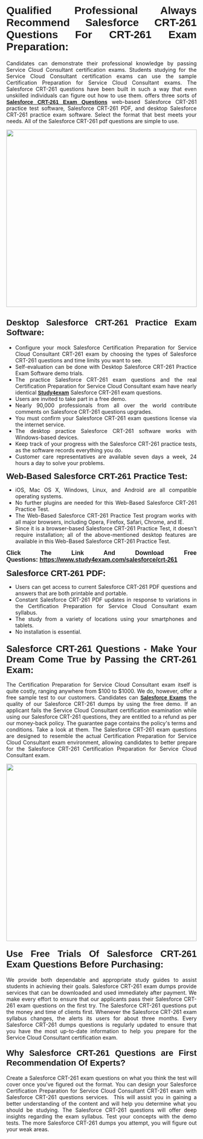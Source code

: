 <h1 style="text-align: justify;"><span style="font-family:Verdana,Geneva,sans-serif;"><strong>Qualified Professional Always Recommend Salesforce CRT-261 Questions For CRT-261 Exam Preparation:</strong></span></h1>

<p style="text-align: justify;">Candidates can demonstrate their professional knowledge by passing Service Cloud Consultant certification exams. Students studying for the Service Cloud Consultant certification exams can use the sample Certification Preparation for Service Cloud Consultant exams. The Salesforce CRT-261 questions have been built in such a way that even unskilled individuals can figure out how to use them. offers three sorts of <a href="https://www.study4exam.com/salesforce/crt-261" target="_blank"><span style="font-family:Verdana,Geneva,sans-serif;"><strong>Salesforce CRT-261 Exam Questions</strong></span></a> web-based Salesforce CRT-261 practice test software, Salesforce CRT-261 PDF, and desktop Salesforce CRT-261 practice exam software. Select the format that best meets your needs. All of the Salesforce CRT-261 pdf questions are simple to use.</p>

<p style="text-align: justify;"><a href="https://www.study4exam.com/salesforce/crt-261"><img alt="" src="https://www.thequestionanswers.com/wp-content/uploads/2022/02/imgpsh_fullsize_anim-1.webp" style="width: 100%; height: 470px;" /></a></p>

<h2 style="text-align: justify;"><span style="font-family:Verdana,Geneva,sans-serif;"><strong><span style="font-size:22px;">Desktop Salesforce CRT-261 Practice Exam Software:</span></strong></span></h2>

<ul>
	<li style="text-align: justify;">Configure your mock Salesforce Certification Preparation for Service Cloud Consultant CRT-261 exam by choosing the types of Salesforce CRT-261 questions and time limits you want to see.</li>
	<li style="text-align: justify;">Self-evaluation can be done with Desktop Salesforce CRT-261 Practice Exam Software demo trials.</li>
	<li style="text-align: justify;">The practice Salesforce CRT-261 exam questions and the real Certification Preparation for Service Cloud Consultant exam have nearly identical <a href="https://www.study4exam.com/" target="_blank"><span style="font-family:Verdana,Geneva,sans-serif;"><strong>Study4exam</strong></span></a> Salesforce CRT-261 exam questions.</li>
	<li style="text-align: justify;">Users are invited to take part in a free demo.</li>
	<li style="text-align: justify;">Nearly 90,000 professionals from all over the world contribute comments on Salesforce CRT-261 questions upgrades.</li>
	<li style="text-align: justify;">You must confirm your Salesforce CRT-261 exam questions license via the internet service.</li>
	<li style="text-align: justify;">The desktop practice Salesforce CRT-261 software works with Windows-based devices.</li>
	<li style="text-align: justify;">Keep track of your progress with the Salesforce CRT-261 practice tests, as the software records everything you do.</li>
	<li style="text-align: justify;">Customer care representatives are available seven days a week, 24 hours a day to solve your problems.</li>
</ul>

<p style="text-align: justify;"><strong><span style="font-size:22px;"><span style="font-family:Verdana,Geneva,sans-serif;">Web-Based Salesforce CRT-261 Practice Test:</span></span></strong></p>

<ul>
	<li style="text-align: justify;">iOS, Mac OS X, Windows, Linux, and Android are all compatible operating systems.</li>
	<li style="text-align: justify;">No further plugins are needed for this Web-Based Salesforce CRT-261 Practice Test.</li>
	<li style="text-align: justify;">The Web-Based Salesforce CRT-261 Practice Test program works with all major browsers, including Opera, Firefox, Safari, Chrome, and IE.</li>
	<li style="text-align: justify;">Since it is a browser-based Salesforce CRT-261 Practice Test, it doesn't require installation; all of the above-mentioned desktop features are available in this Web-Based Salesforce CRT-261 Practice Test.</li>
</ul>

<p style="text-align: justify;"><span style="font-size:16px;"><span style="font-family:Tahoma,Geneva,sans-serif;"><strong>Click The Link And Download Free Questions:</strong> <strong><a href="https://www.study4exam.com/salesforce/crt-261" target="_blank">https://www.study4exam.com/salesforce/crt-261</a></strong></span></span></p>

<p style="text-align: justify;"><strong><span style="font-size:22px;"><span style="font-family:Verdana,Geneva,sans-serif;">Salesforce CRT-261 PDF:</span></span></strong></p>

<ul>
	<li style="text-align: justify;">Users can get access to current Salesforce CRT-261 PDF questions and answers that are both printable and portable.</li>
	<li style="text-align: justify;">Constant Salesforce CRT-261 PDF updates in response to variations in the Certification Preparation for Service Cloud Consultant exam syllabus.</li>
	<li style="text-align: justify;">The study from a variety of locations using your smartphones and tablets.</li>
	<li style="text-align: justify;">No installation is essential.</li>
</ul>

<h3 style="text-align: justify;"><span style="font-family:Verdana,Geneva,sans-serif;"><strong><span style="font-size:24px;">Salesforce CRT-261 Questions - Make Your Dream Come True by Passing the CRT-261 Exam:</span></strong></span></h3>

<p style="text-align: justify;">The Certification Preparation for Service Cloud Consultant exam itself is quite costly, ranging anywhere from $100 to $1000. We do, however, offer a free sample test to our customers. Candidates can <a href="https://www.study4exam.com/salesforce-exams" target="_blank"><span style="font-family:Verdana,Geneva,sans-serif;"><strong>Salesforce Exams</strong></span></a> the quality of our Salesforce CRT-261 dumps by using the free demo. If an applicant fails the Service Cloud Consultant certification examination while using our Salesforce CRT-261 questions, they are entitled to a refund as per our money-back policy. The guarantee page contains the policy's terms and conditions. Take a look at them. The Salesforce CRT-261 exam questions are designed to resemble the actual Certification Preparation for Service Cloud Consultant exam environment, allowing candidates to better prepare for the Salesforce CRT-261 Certification Preparation for Service Cloud Consultant exam.</p>

<p style="text-align: center;"><a href="https://www.study4exam.com/salesforce/crt-261"><img alt="" src="https://www.thequestionanswers.com/wp-content/uploads/2022/02/imgpsh_fullsize_anim.webp" style="width: 100%; height: 470px;" /></a></p>

<h4 style="text-align: justify;"><span style="font-family:Verdana,Geneva,sans-serif;"><strong><span style="font-size:24px;">Use Free Trials Of Salesforce CRT-261 Exam Questions Before Purchasing:</span></strong></span></h4>

<p style="text-align: justify;">We provide both dependable and appropriate study guides to assist students in achieving their goals. Salesforce CRT-261 exam dumps provide services that can be downloaded and used immediately after payment. We make every effort to ensure that our applicants pass their Salesforce CRT-261 exam questions on the first try. The Salesforce CRT-261 questions put the money and time of clients first. Whenever the Salesforce CRT-261 exam syllabus changes, the alerts its users for about three months. Every Salesforce CRT-261 dumps questions is regularly updated to ensure that you have the most up-to-date information to help you prepare for the Service Cloud Consultant certification exam.</p>

<h4 style="text-align: justify;"><strong><span style="font-family:Verdana,Geneva,sans-serif;"><span style="font-size:22px;">Why Salesforce CRT-261 Questions are First Recommendation Of Experts?</span></span></strong></h4>

<p style="text-align: justify;">Create a Salesforce CRT-261 exam questions on what you think the test will cover once you've figured out the format. You can design your Salesforce Certification Preparation for Service Cloud Consultant CRT-261 exam with Salesforce CRT-261 questions services.  This will assist you in gaining a better understanding of the content and will help you determine what you should be studying. The Salesforce CRT-261 questions will offer deep insights regarding the exam syllabus. Test your concepts with the demo tests. The more Salesforce CRT-261 dumps you attempt, you will figure out your weak areas. </p>
